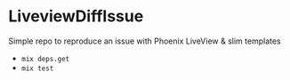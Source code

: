 # LiveviewDiffIssue

Simple repo to reproduce an issue with Phoenix LiveView & slim templates

- `mix deps.get`
- `mix test`
